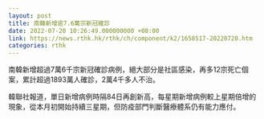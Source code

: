 ```yaml
---
layout: post
title: 南韓新增逾7.6萬宗新冠確診
date: 2022-07-20 10:26:49.000000000 +08:00
link: https://news.rthk.hk/rthk/ch/component/k2/1658517-20220720.htm
categories: rthk
---
```


南韓新增超過7萬6千宗新冠確診病例，絕大部分是社區感染，再多12宗死亡個案，累計超過1893萬人確診，2萬4千多人不治。

韓聯社報道，單日新增病例時隔84日再創新高，每星期新增病例較上星期倍增的現象，從本月初開始持續三星期，但防疫部門判斷醫療體系仍有能力應付。
